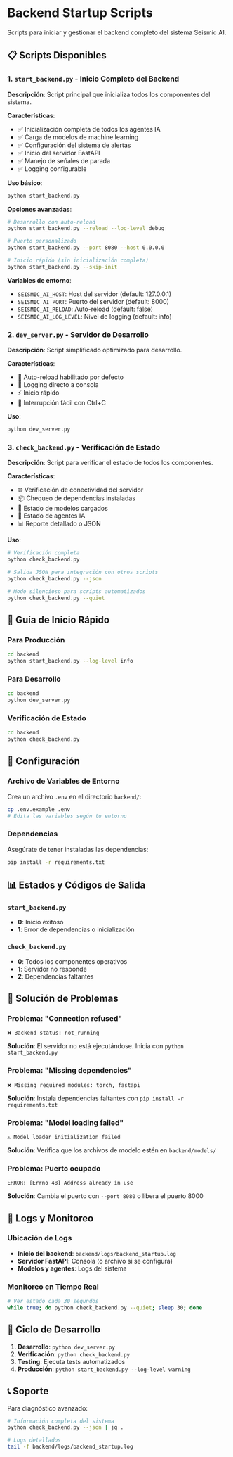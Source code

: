 # Backend Startup Scripts

Scripts para iniciar y gestionar el backend completo del sistema Seismic AI.

## 📋 Scripts Disponibles

### 1. `start_backend.py` - Inicio Completo del Backend
**Descripción**: Script principal que inicializa todos los componentes del sistema.

**Características**:
- ✅ Inicialización completa de todos los agentes IA
- ✅ Carga de modelos de machine learning
- ✅ Configuración del sistema de alertas
- ✅ Inicio del servidor FastAPI
- ✅ Manejo de señales de parada
- ✅ Logging configurable

**Uso básico**:
```bash
python start_backend.py
```

**Opciones avanzadas**:
```bash
# Desarrollo con auto-reload
python start_backend.py --reload --log-level debug

# Puerto personalizado
python start_backend.py --port 8080 --host 0.0.0.0

# Inicio rápido (sin inicialización completa)
python start_backend.py --skip-init
```

**Variables de entorno**:
- `SEISMIC_AI_HOST`: Host del servidor (default: 127.0.0.1)
- `SEISMIC_AI_PORT`: Puerto del servidor (default: 8000)
- `SEISMIC_AI_RELOAD`: Auto-reload (default: false)
- `SEISMIC_AI_LOG_LEVEL`: Nivel de logging (default: info)

### 2. `dev_server.py` - Servidor de Desarrollo
**Descripción**: Script simplificado optimizado para desarrollo.

**Características**:
- 🔄 Auto-reload habilitado por defecto
- 📝 Logging directo a consola
- ⚡ Inicio rápido
- 🛑 Interrupción fácil con Ctrl+C

**Uso**:
```bash
python dev_server.py
```

### 3. `check_backend.py` - Verificación de Estado
**Descripción**: Script para verificar el estado de todos los componentes.

**Características**:
- 🌐 Verificación de conectividad del servidor
- 📦 Chequeo de dependencias instaladas
- 🤖 Estado de modelos cargados
- 🎯 Estado de agentes IA
- 📊 Reporte detallado o JSON

**Uso**:
```bash
# Verificación completa
python check_backend.py

# Salida JSON para integración con otros scripts
python check_backend.py --json

# Modo silencioso para scripts automatizados
python check_backend.py --quiet
```

## 🚀 Guía de Inicio Rápido

### Para Producción
```bash
cd backend
python start_backend.py --log-level info
```

### Para Desarrollo
```bash
cd backend
python dev_server.py
```

### Verificación de Estado
```bash
cd backend
python check_backend.py
```

## 🔧 Configuración

### Archivo de Variables de Entorno
Crea un archivo `.env` en el directorio `backend/`:

```bash
cp .env.example .env
# Edita las variables según tu entorno
```

### Dependencias
Asegúrate de tener instaladas las dependencias:

```bash
pip install -r requirements.txt
```

## 📊 Estados y Códigos de Salida

### `start_backend.py`
- **0**: Inicio exitoso
- **1**: Error de dependencias o inicialización

### `check_backend.py`
- **0**: Todos los componentes operativos
- **1**: Servidor no responde
- **2**: Dependencias faltantes

## 🐛 Solución de Problemas

### Problema: "Connection refused"
```
❌ Backend status: not_running
```
**Solución**: El servidor no está ejecutándose. Inicia con `python start_backend.py`

### Problema: "Missing dependencies"
```
❌ Missing required modules: torch, fastapi
```
**Solución**: Instala dependencias faltantes con `pip install -r requirements.txt`

### Problema: "Model loading failed"
```
⚠️ Model loader initialization failed
```
**Solución**: Verifica que los archivos de modelo estén en `backend/models/`

### Problema: Puerto ocupado
```
ERROR: [Errno 48] Address already in use
```
**Solución**: Cambia el puerto con `--port 8080` o libera el puerto 8000

## 📝 Logs y Monitoreo

### Ubicación de Logs
- **Inicio del backend**: `backend/logs/backend_startup.log`
- **Servidor FastAPI**: Consola (o archivo si se configura)
- **Modelos y agentes**: Logs del sistema

### Monitoreo en Tiempo Real
```bash
# Ver estado cada 30 segundos
while true; do python check_backend.py --quiet; sleep 30; done
```

## 🔄 Ciclo de Desarrollo

1. **Desarrollo**: `python dev_server.py`
2. **Verificación**: `python check_backend.py`
3. **Testing**: Ejecuta tests automatizados
4. **Producción**: `python start_backend.py --log-level warning`

## 📞 Soporte

Para diagnóstico avanzado:
```bash
# Información completa del sistema
python check_backend.py --json | jq .

# Logs detallados
tail -f backend/logs/backend_startup.log
```
